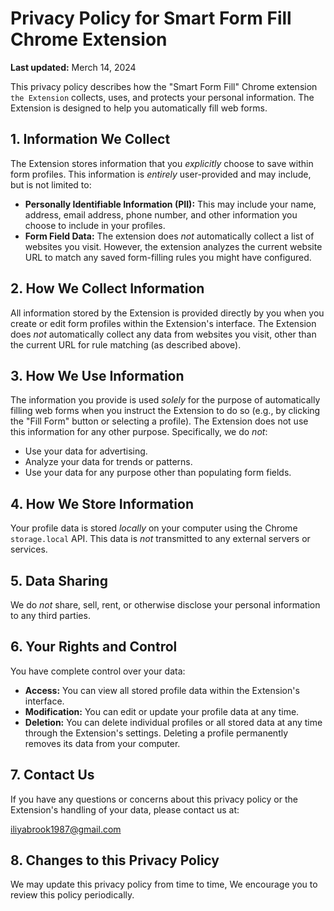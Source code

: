 # Privacy Policy for Smart Form Fill Chrome Extension

**Last updated:** Merch 14, 2024

This privacy policy describes how the "Smart Form Fill" Chrome extension `the Extension` collects, uses, and protects your personal information. The Extension is designed to help you automatically fill web forms.

## 1. Information We Collect

The Extension stores information that you *explicitly* choose to save within form profiles. This information is *entirely* user-provided and may include, but is not limited to:

*   **Personally Identifiable Information (PII):** This may include your name, address, email address, phone number, and other information you choose to include in your profiles.
*   **Form Field Data:** The extension does *not* automatically collect a list of websites you visit. However, the extension analyzes the current website URL to match any saved form-filling rules you might have configured.

## 2. How We Collect Information

All information stored by the Extension is provided directly by you when you create or edit form profiles within the Extension's interface. The Extension does *not* automatically collect any data from websites you visit, other than the current URL for rule matching (as described above).

## 3. How We Use Information

The information you provide is used *solely* for the purpose of automatically filling web forms when you instruct the Extension to do so (e.g., by clicking the "Fill Form" button or selecting a profile). The Extension does not use this information for any other purpose. Specifically, we do *not*:

*   Use your data for advertising.
*   Analyze your data for trends or patterns.
*   Use your data for any purpose other than populating form fields.

## 4. How We Store Information

Your profile data is stored *locally* on your computer using the Chrome `storage.local` API. This data is *not* transmitted to any external servers or services.

## 5. Data Sharing

We do *not* share, sell, rent, or otherwise disclose your personal information to any third parties.

## 6. Your Rights and Control

You have complete control over your data:

*   **Access:** You can view all stored profile data within the Extension's interface.
*   **Modification:** You can edit or update your profile data at any time.
*   **Deletion:** You can delete individual profiles or all stored data at any time through the Extension's settings. Deleting a profile permanently removes its data from your computer.

## 7. Contact Us

If you have any questions or concerns about this privacy policy or the Extension's handling of your data, please contact us at: 

iliyabrook1987@gmail.com

## 8. Changes to this Privacy Policy

We may update this privacy policy from time to time,
We encourage you to review this policy periodically.